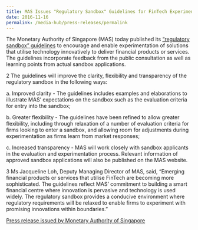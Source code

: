 ```yaml
---
title: MAS Issues "Regulatory Sandbox" Guidelines for FinTech Experiments
date: 2016-11-16
permalink: /media-hub/press-releases/permalink
---
```

The Monetary Authority of Singapore (MAS) today published its [“regulatory sandbox” guidelines](https://www.mas.gov.sg/-/media/MAS/Smart-Financial-Centre/Sandbox/FinTech-Regulatory-Sandbox-Guidelines-19Feb2018.pdf?la=en&hash=B1D36C055AA641F580058339009448CC19A014F7) to encourage and enable experimentation of solutions that utilise technology innovatively to deliver financial products or services. The guidelines incorporate feedback from the public consultation as well as learning points from actual sandbox applications.

2 The guidelines will improve the clarity, flexibility and transparency of the regulatory sandbox in the following ways:

a. Improved clarity - The guidelines includes examples and elaborations to illustrate MAS’ expectations on the sandbox such as the evaluation criteria for entry into the sandbox;  
   
b. Greater flexibility - The guidelines have been refined to allow greater flexibility, including through relaxation of a number of evaluation criteria for firms looking to enter a sandbox, and allowing room for adjustments during experimentation as firms learn from market responses;  

c. Increased transparency - MAS will work closely with sandbox applicants in the evaluation and experimentation process. Relevant information of approved sandbox applications will also be published on the MAS website.

3 Ms Jacqueline Loh, Deputy Managing Director of MAS, said, “Emerging financial products or services that utilise FinTech are becoming more sophisticated. The guidelines reflect MAS’ commitment to building a smart financial centre where innovation is pervasive and technology is used widely. The regulatory sandbox provides a conducive environment where regulatory requirements will be relaxed to enable firms to experiment with promising innovations within boundaries.”

[Press release issued by Monetary Authority of Singapore](https://www.mas.gov.sg/news/media-releases/2016/mas-issues-regulatory-sandbox-guidelines-for-fintech-experiments)
